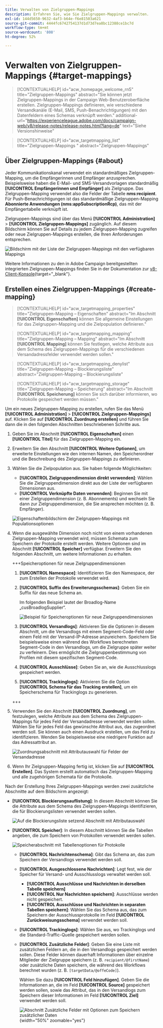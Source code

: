 ```yaml
---
title: Verwalten von Zielgruppen-Mappings
description: Erfahren Sie, wie Sie Zielgruppen-Mappings verwalten.
exl-id: 144d5650-9632-4af3-b64e-f6e81503a621
source-git-commit: 4444fc6742754137d1d73d7ea8bc12388ce1bc7d
workflow-type: tm+mt
source-wordcount: '808'
ht-degree: 52%

---
```


# Verwalten von Zielgruppen-Mappings {#target-mappings}

>[!CONTEXTUALHELP]
>id="acw_homepage_welcome_rn5"
>title="Zielgruppen-Mappings"
>abstract="Sie können jetzt Zielgruppen-Mappings in der Campaign Web-Benutzeroberfläche erstellen. Zielgruppen-Mappings definieren, wie verschiedene Versandkanäle (E-Mail, SMS, Push-Benachrichtigungen) mit den Datenfeldern eines Schemas verknüpft werden."
>additional-url="https://experienceleague.adobe.com/docs/campaign-web/v8/release-notes/release-notes.html?lang=de" text="Siehe Versionshinweise"

>[!CONTEXTUALHELP]
>id="acw_targetmapping_list"
>title="Zielgruppen-Mappings "
>abstract="Zielgruppen-Mappings"

## Über Zielgruppen-Mappings {#about}

Jeder Kommunikationskanal verwendet ein standardmäßiges Zielgruppen-Mapping, um die Empfängerinnen und Empfänger anzusprechen. Beispielsweise haben die E-Mail- und SMS-Versandvorlagen standardmäßig **[!UICONTROL Empfängerinnen und Empfänger]** als Zielgruppe. Das Zielgruppen-Mapping verwendet also die Felder der Tabelle **nms:recipient**. Für Push-Benachrichtigungen ist das standardmäßige Zielgruppen-Mapping **Abonnierte Anwendungen (nms:appSubscriptionRcp)**, das mit der Empfängertabelle verknüpft ist.

Zielgruppen-Mappings sind über das Menü **[!UICONTROL Administration]** > **[!UICONTROL Zielgruppen-Mappings]** zugänglich. Auf diesem Bildschirm können Sie auf Details zu jedem Zielgruppen-Mapping zugreifen oder neue Zielgruppen-Mappings erstellen, die Ihren Anforderungen entsprechen.

![Bildschirm mit der Liste der Zielgruppen-Mappings mit den verfügbaren Mappings](assets/target-mappings-list.png)

Weitere Informationen zu den in Adobe Campaign bereitgestellten integrierten Zielgruppen-Mappings finden Sie in der Dokumentation zur [ v8-Client-Konsole](https://experienceleague.adobe.com/docs/campaign/campaign-v8/audience/add-profiles/target-mappings.html?lang=de){target="_blank"}.

## Erstellen eines Zielgruppen-Mappings {#create-mapping}

>[!CONTEXTUALHELP]
>id="acw_targetmapping_properties"
>title="Zielgruppen-Mapping – Eigenschaften"
>abstract="Im Abschnitt **[!UICONTROL Eigenschaften]** können Sie allgemeine Einstellungen für das Zielgruppen-Mapping und die Zielpopulation definieren."

>[!CONTEXTUALHELP]
>id="acw_targetmapping_mapping"
>title="Zielgruppen-Mapping – Mapping"
>abstract="Im Abschnitt **[!UICONTROL Mapping]** können Sie festlegen, welche Attribute aus dem Schema des Zielgruppen-Mappings für die verschiedenen Versandadressfelder verwendet werden sollen."

>[!CONTEXTUALHELP]
>id="acw_targetmapping_denylist"
>title="Zielgruppen-Mapping – Blockierungsliste"
>abstract="Zielgruppen-Mapping – Blockierungsliste"

>[!CONTEXTUALHELP]
>id="acw_targetmapping_storage"
>title="Zielgruppen-Mapping – Speicherung"
>abstract="Im Abschnitt **[!UICONTROL Speicherung]** können Sie sich darüber informieren, wo Protokolle gespeichert werden müssen."

Um ein neues Zielgruppen-Mapping zu erstellen, rufen Sie das Menü **[!UICONTROL Administration]** > **[!UICONTROL Zielgruppen-Mappings]** auf. Klicken Sie auf **[!UICONTROL Zuordnung erstellen]** und führen Sie dann die in den folgenden Abschnitten beschriebenen Schritte aus.

1. Geben Sie im Abschnitt **[!UICONTROL Eigenschaften]** einen **[!UICONTROL Titel]** für das Zielgruppen-Mapping ein.

1. Erweitern Sie den Abschnitt **[!UICONTROL Weitere Optionen]**, um erweiterte Einstellungen wie den internen Namen, den Speicherordner und die Beschreibung des Zielgruppen-Mappings zu definieren.

1. Wählen Sie die Zielpopulation aus. Sie haben folgende Möglichkeiten:

   * **[!UICONTROL Zielgruppendimension direkt verwenden]**: Wählen Sie die Zielgruppendimension direkt aus der Liste der verfügbaren Dimensionen aus.
   * **[!UICONTROL Verknüpfte Daten verwenden]**: Beginnen Sie mit einer Zielgruppendimension (z. B. Abonnements) und wechseln Sie dann zur Zielgruppendimension, die Sie ansprechen möchten (z. B. Empfänger).

   ![Eigenschaftenbildschirm der Zielgruppen-Mappings mit Populationsoptionen](assets/target-mappings-properties.png)

1. Wenn die ausgewählte Dimension noch nicht von einem vorhandenen Zielgruppen-Mapping verwendet wird, müssen Schemata zum Speichern der Protokolle erstellt werden. Weitere Optionen sind im Abschnitt **[!UICONTROL Speicher]** verfügbar. Erweitern Sie den folgenden Abschnitt, um weitere Informationen zu erhalten.

   +++Speicheroptionen für neue Zielgruppendimensionen

   1. **[!UICONTROL Namespace]**: Identifizieren Sie den Namespace, der zum Erstellen der Protokolle verwendet wird.
   1. **[!UICONTROL Suffix des Erweiterungsschemas]**: Geben Sie ein Suffix für das neue Schema an.

      Im folgenden Beispiel lautet der Broadlog-Name „cusBroadlogSupplier“.

      ![Beispiel für Speicheroptionen für neue Zielgruppendimensionen](assets/target-mappings-new.png)

   1. **[!UICONTROL Versandlogs]**: Aktivieren Sie die Optionen in diesem Abschnitt, um die Versandlogs mit einem Segment-Code-Feld oder einem Feld mit der Versand-IP-Adresse anzureichern. Speichern Sie beispielsweise einen während des Workflows berechneten Segment-Code in den Versandlogs, um die Zielgruppe später weiter zu verfeinern. Dies ermöglicht die Zielgruppenbestimmung von Profilen mit diesem spezifischen Segment-Code.

   1. **[!UICONTROL Ausschlüsse]**: Geben Sie an, wie die Ausschlusslogs gespeichert werden.

   1. **[!UICONTROL Trackinglogs]**: Aktivieren Sie die Option **[!UICONTROL Schema für das Tracking erstellen]**, um ein Speicherschema für Trackinglogs zu generieren.

   +++

1. Verwenden Sie den Abschnitt **[!UICONTROL Zuordnung]**, um festzulegen, welche Attribute aus dem Schema des Zielgruppen-Mappings für jedes Feld der Versandadresse verwendet werden sollen. Wählen Sie für jedes Feld das gewünschte Attribut aus, das zugeordnet werden soll. Sie können auch einen Ausdruck erstellen, um das Feld zu identifizieren. Wenden Sie beispielsweise eine niedrigere Funktion auf das Adressattribut an.

   ![Zuordnungsabschnitt mit Attributauswahl für Felder der Versandadresse](assets/target-mappings-mapping.png)

1. Wenn Ihr Zielgruppen-Mapping fertig ist, klicken Sie auf **[!UICONTROL Erstellen]**. Das System erstellt automatisch das Zielgruppen-Mapping und alle zugehörigen Schemata für die Protokolle.

Nach der Erstellung Ihres Zielgruppen-Mappings werden zwei zusätzliche Abschnitte auf dem Bildschirm angezeigt:

* **[!UICONTROL Blockierungsauflistung]**: In diesem Abschnitt können Sie die Attribute aus dem Schema des Zielgruppen-Mappings identifizieren, die für Blockierungslisten verwendet werden sollen.

  ![Auf die Blockierungsliste setzend Abschnitt mit Attributauswahl](assets/target-mappings-denylisting.png)

* **[!UICONTROL Speicher]**: In diesem Abschnitt können Sie die Tabellen angeben, die zum Speichern von Protokollen verwendet werden sollen.

  ![Speicherabschnitt mit Tabellenoptionen für Protokolle](assets/target-mappings-storage.png)

   * **[!UICONTROL Nachrichtenschema]**: Gibt das Schema an, das zum Speichern der Versandlogs verwendet werden soll.
   * **[!UICONTROL Ausgeschlossene Nachrichten]**: Legt fest, wie der Speicher für Versand- und Ausschlusslogs verwaltet werden soll.

      * **[!UICONTROL Ausschlüsse und Nachrichten in derselben Tabelle speichern]**
      * **[!UICONTROL Nur Nachrichten speichern]**: Ausschlüsse werden nicht gespeichert.
      * **[!UICONTROL Ausschlüsse und Nachrichten in separaten Tabellen speichern]**: Wählen Sie das Schema aus, das zum Speichern der Ausschlussprotokolle im Feld **[!UICONTROL Zurückweisungsschema]** verwendet werden soll.

   * **[!UICONTROL Trackinglogs]**: Wählen Sie aus, wo Trackinglogs und die Standard-Traffic-Quelle gespeichert werden sollen.
   * **[!UICONTROL Zusätzliche Felder]**: Geben Sie eine Liste mit zusätzlichen Feldern an, die in den Versandlogs gespeichert werden sollen. Diese Felder können dauerhaft Informationen über einzelne Mitglieder der Zielgruppe speichern (z. B. `recipient/@firstName`) oder zusätzliche Daten speichern, die während des Workflows berechnet wurden (z. B. `[targetData/@offeCode]`).

     Wählen Sie dazu **[!UICONTROL Feld hinzufügen]**. Geben Sie die Informationen an, die im Feld **[!UICONTROL Source]** gespeichert werden sollen, sowie das Attribut, das in den Versandlogs zum Speichern dieser Informationen im Feld **[!UICONTROL Ziel]** verwendet werden soll.

     ![Abschnitt Zusätzliche Felder mit Optionen zum Speichern zusätzlicher Daten](assets/target-mappings-additional.png){width="50%" zoomable="yes"}